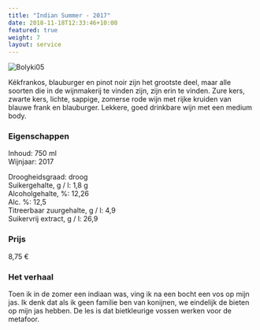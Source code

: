 ```yaml
---
title: "Indian Summer - 2017"
date: 2018-11-18T12:33:46+10:00
featured: true
weight: 7
layout: service
---
```

![Bolyki05](/images/bolyki05.png)

Kékfrankos, blauburger en pinot noir zijn het grootste deel, maar alle soorten die in de
wijnmakerij te vinden zijn, zijn erin te vinden. Zure kers, zwarte kers, lichte, sappige,
zomerse rode wijn met rijke kruiden van blauwe frank en blauburger. Lekkere, goed
drinkbare wijn met een medium body.

### Eigenschappen  

Inhoud: 750 ml  
Wijnjaar: 2017  

Droogheidsgraad: droog  
Suikergehalte, g / l: 1,8 g  
Alcoholgehalte, %: 12,26  
Alc. %: 12,5  
Titreerbaar zuurgehalte, g / l: 4,9  
Suikervrij extract, g / l: 26,9  

### Prijs

8,75 €

### Het verhaal

Toen ik in de zomer een indiaan was, ving ik na een bocht een vos op mijn jas. Ik denk
dat als ik geen familie ben van konijnen, we eindelijk de bieten op mijn jas hebben. De
les is dat bietkleurige vossen werken voor de metafoor.
